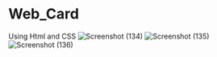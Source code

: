 # Web_Card 
Using Html and CSS
![Screenshot (134)](https://github.com/siddhesh-coder/Web_Card/assets/72059095/12b35d2f-8487-4486-bfcb-06af74f67641)
![Screenshot (135)](https://github.com/siddhesh-coder/Web_Card/assets/72059095/3a1557dc-c17d-4022-8c17-d3fa76c21aaa)
![Screenshot (136)](https://github.com/siddhesh-coder/Web_Card/assets/72059095/c4e5081c-2a3f-4e76-9f3a-752e3453df57)
